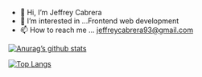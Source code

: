 - 👋 Hi, I’m Jeffrey Cabrera
- 👀 I’m interested in ...Frontend web development 
- 📫 How to reach me ... jeffreycabrera93@gmail.com

<!---
jeffrey840/jeffrey840 is a ✨ special ✨ repository because its `README.md` (this file) appears on your GitHub profile.
You can click the Preview link to take a look at your changes.
--->

[![Anurag’s github stats](https://github-readme-stats.vercel.app/api?username=jeffrey840)](https://github.com/jeffrey840)

[![Top Langs](https://github-readme-stats.vercel.app/api/top-langs/?username=jeffrey840&layout=compact)](https://github.com/jeffrey840)

